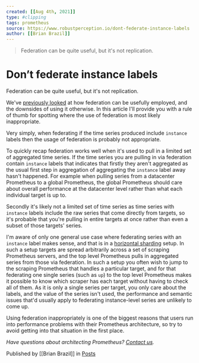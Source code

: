 ```yaml
---
created: [[Aug 4th, 2021]]
type: #clipping
tags: prometheus 
source: https://www.robustperception.io/dont-federate-instance-labels
author: [[Brian Brazil]] 
---
```

> Federation can be quite useful, but it's not replication.

# Don’t federate instance labels


Federation can be quite useful, but it's not replication.

We've [previously looked](https://www.robustperception.io/federation-what-is-it-good-for) at how federation can be usefully employed, and the downsides of using it otherwise. In this article I'll provide you with a rule of thumb for spotting where the use of federation is most likely inappropriate.

Very simply, when federating if the time series produced include `instance` labels then the usage of federation is probably not appropriate.

To quickly recap federation works well when it's used to pull in a limited set of aggregated time series. If the time series you are pulling in via federation contain `instance` labels that indicates that firstly they aren't aggregated as the usual first step in aggregation of aggregating the `instance` label away hasn't happened. For example when pulling series from a datacenter Prometheus to a global Prometheus, the global Prometheus should care about overall performance at the datacenter level rather than what each individual target is up to.

Secondly it's likely not a limited set of time series as time series with `instance` labels include the raw series that come directly from targets, so it's probable that you're pulling in entire targets at once rather than even a subset of those targets' series.

I'm aware of only one general use case where federating series with an `instance` label makes sense, and that is in a [horizontal sharding](https://www.robustperception.io/scaling-and-federating-prometheus) setup. In such a setup targets are spread arbitrarily across a set of scraping Prometheus servers, and the top level Prometheus pulls in aggregated series from those via federation. In such a setup you often wish to jump to the scraping Prometheus that handles a particular target, and for that federating one single series (such as `up`) to the top level Prometheus makes it possible to know which scraper has each target without having to check all of them. As it is only a single series per target, you only care about the labels, and the value of the series isn't used, the performance and semantic issues that'd usually apply to federating instance-level series are unlikely to come up.

Using federation inappropriately is one of the biggest reasons that users run into performance problems with their Prometheus architecture, so try to avoid getting into that situation in the first place.

_Have questions about architecting Prometheus? [Contact us](mailto:prometheus@robustperception.io)._

Published by [[Brian Brazil]] in [Posts](https://www.robustperception.io/category/posts)
